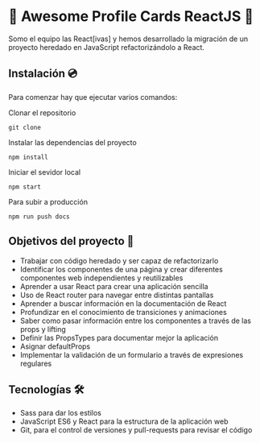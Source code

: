 # 🧪 Awesome Profile Cards ReactJS 🧪

Somo el equipo las React[ivas] y hemos desarrollado la migración de un proyecto heredado en JavaScript refactorizándolo a React.

## Instalación 💿

Para comenzar hay que ejecutar varios comandos:

Clonar el repositorio

`git clone`

Instalar las dependencias del proyecto

`npm install`

Iniciar el sevidor local

`npm start`

Para subir a producción

`npm run push docs`

## Objetivos del proyecto 📌

- Trabajar con código heredado y ser capaz de refactorizarlo
- Identificar los componentes de una página y crear diferentes componentes web independientes y reutilizables
- Aprender a usar React para crear una aplicación sencilla
- Uso de React router para navegar entre distintas pantallas
- Aprender a buscar información en la documentación de React
- Profundizar en el conocimiento de transiciones y animaciones
- Saber como pasar información entre los componentes a través de las props y lifting
- Definir las PropsTypes para documentar mejor la aplicación
- Asignar defaultProps
- Implementar la validación de un formulario a través de expresiones regulares

## Tecnologías 🛠

- Sass para dar los estilos
- JavaScript ES6 y React para la estructura de la aplicación web
- Git, para el control de versiones y pull-requests para revisar el código
